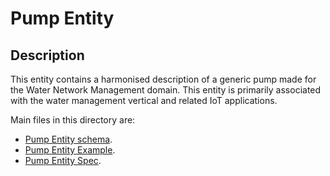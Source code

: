 # Pump Entity

## Description
This entity contains a harmonised description of a generic pump made for the Water Network Management domain. This entity is primarily associated with the water management vertical and related IoT applications.

Main files in this directory are:

-   [Pump Entity schema](schema.json).
-   [Pump Entity Example](example-normalized-ld.jsonld).
-   [Pump Entity Spec](doc/spec.md).